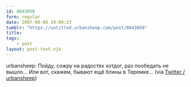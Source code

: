 ```yaml
---
id: 8043050
form: regular
date: 2007-08-08 19:09:23
tumblr: "https://untitled.urbansheep.com/post/8043050"
title:
tags:
    - post
layout: post-text.njk
---
```


<p>urbansheep: Пойду, сожру на радостях хотдог, раз пообедать не вышло&hellip; Или вот, скажем, бывают ещё блины в Теремке&hellip; (via <a href="http://twitter.com/urbansheep/statuses/194276312">Twitter / urbansheep</a>)</p>

